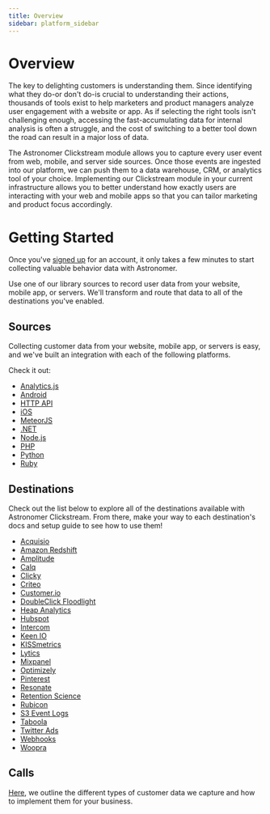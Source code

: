 ```yaml
---
title: Overview
sidebar: platform_sidebar
---
```


# Overview

The key to delighting customers is understanding them. Since identifying what they do-or don't do-is crucial to understanding their actions, thousands of tools exist to help marketers and product managers analyze user engagement with a website or app. As if selecting the right tools isn't challenging enough, accessing the fast-accumulating data for internal analysis is often a struggle, and the cost of switching to a better tool down the road can result in a major loss of data.

The Astronomer Clickstream module allows you to capture every user event from web, mobile, and server side sources. Once those events are ingested into our platform, we can push them to a data warehouse, CRM, or analytics tool of your choice. Implementing our Clickstream module in your current infrastructure allows you to better understand how exactly users are interacting with your web and mobile apps so that you can tailor marketing and product focus accordingly.

# Getting Started

Once you've [signed up](https://app.astronomer.io/signup) for an account, it only takes a few minutes to start collecting valuable behavior data with Astronomer. 

Use one of our library sources to record user data from your website, mobile app, or servers. We'll transform and route that data to all of the destinations you've enabled.

## Sources

Collecting customer data from your website, mobile app, or servers is easy, and we've built an integration with each of the following platforms. 

Check it out:

* [Analytics.js](/v2/clickstream/sources/analyticsjs.html)
* [Android](/v2/clickstream/sources/android.html)
* [HTTP API](/v2/clickstream/sources/httpapi.html)
* [iOS](/v2/clickstream/sources/ios.html)
* [MeteorJS](/v2/clickstream/sources/meteorjs.html)
* [.NET](/v2/clickstream/sources/net.html)
* [Node.js](/v2/clickstream/sources/nodejs.html)
* [PHP](/v2/clickstream/sources/php.html)
* [Python](/v2/clickstream/sources/python.html)
* [Ruby](/v2/clickstream/sources/ruby.html)

## Destinations
Check out the list below to explore all of the destinations available with Astronomer Clickstream. From there, make your way to each destination's docs and setup guide to see how to use them!

* [Acquisio](/v2/clickstream/destinations/acquisio.html)
* [Amazon Redshift](/v2/clickstream/destinations/amazon-redshift.html)
* [Amplitude](/v2/clickstream/destinations/amplitude.html)
* [Calq](/v2/clickstream/destinations/calq.html)
* [Clicky](/v2/clickstream/destinations/clicky.html)
* [Criteo](/v2/clickstream/destinations/criteo.html)
* [Customer.io](/v2/clickstream/destinations/customerio.html)
* [DoubleClick Floodlight](/v2/clickstream/destinations/doubleclick-floodlight.html)
* [Heap Analytics](/v2/clickstream/destinations/heap-analytics.html)
* [Hubspot](/v2/clickstream/destinations/hubspot.html)
* [Intercom](/v2/clickstream/destinations/intercom.html)
* [Keen IO](/v2/clickstream/destinations/keen-io.html)
* [KISSmetrics](/v2/clickstream/destinations/kissmetrics.html)
* [Lytics](/v2/clickstream/destinations/lytics.html)
* [Mixpanel](/v2/clickstream/destinations/mixpanel.html)
* [Optimizely](/v2/clickstream/destinations/optimizely.html)
* [Pinterest](/v2/clickstream/destinations/pinterest.html)
* [Resonate](/v2/clickstream/destinations/resonate.html)
* [Retention Science](/v2/clickstream/destinations/retention-science.html)
* [Rubicon](/v2/clickstream/destinations/rubicon.html)
* [S3 Event Logs](/v2/clickstream/destinations/s3-event-logs.html)
* [Taboola](/v2/clickstream/destinations/taboola.html)
* [Twitter Ads](/v2/clickstream/destinations/twitter-ads.html)
* [Webhooks](/v2/clickstream/destinations/webhooks.html)
* [Woopra](/v2/clickstream/destinations/woopra.html)

## Calls
[Here](/documentation/v2/clickstream/calls.html), we outline the different types of customer data we capture and how to implement them for your business.

